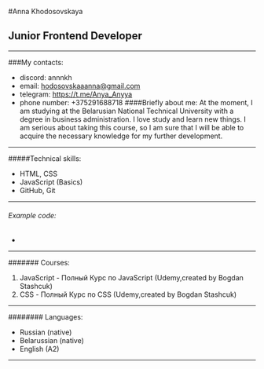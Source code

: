 #Anna Khodosovskaya
## Junior Frontend Developer
*********
###My contacts:
- discord: annnkh
- email: hodosovskaaanna@gmail.com
- telegram: https://t.me/Anya_Anyya
- phone number: +375291688718
####Briefly about me:
At the moment, I am studying at the Belarusian National Technical University with a degree in business administration. I love study and learn new things. I am serious about taking this course, so I am sure that I will be able to acquire the necessary knowledge for my further development.
********
#####Technical skills:
* HTML, CSS
* JavaScript (Basics)
* GitHub, Git
*******
###### Example code:
*
*******
####### Courses:
1. JavaScript - Полный Курс по JavaScript (Udemy,created by Bogdan Stashcuk)
2. CSS - Полный Курс по CSS (Udemy,created by Bogdan Stashcuk)
*****
######## Languages:
- Russian (native)
- Belarussian (native)
- English (A2)
*****
